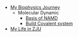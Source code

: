 - [My Biophysics Journey](/My-Biophysics-Journey/README.md)
  - Molecular Dynamic
      - [Basis of NAMD](/My-Biophysics-Journey/Molecular-Dynamic/NAMD_CDK7example.md)
      - [Build Covalent system](/My-Biophysics-Journey/Molecular-Dynamic/Parametering-new-residues.md.html)
- [My Life in ZJU](/README.md)
